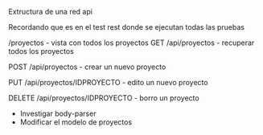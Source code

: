 Extructura de una red api 

Recordando que es en el test rest donde se ejecutan todas las pruebas 

/proyectos - vista con todos los proyectos
GET /api/proyectos - recuperar todos los proyectos

POST /api/proyectos - crear un nuevo proyecto

PUT /api/proyectos/IDPROYECTO - edito un nuevo proyecto

DELETE /api/proyectos/IDPROYECTO - borro un proyecto 

- Investigar body-parser
- Modificar el modelo de proyectos